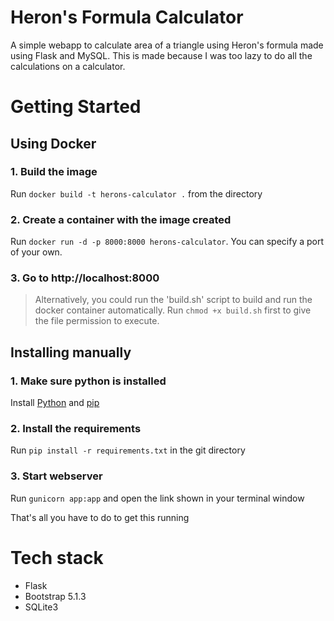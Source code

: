 # Heron's Formula Calculator
A simple webapp to calculate area of a triangle using Heron's formula made using Flask and MySQL. This is made because I was too lazy to do all the calculations on a calculator.

# Getting Started
## Using Docker
### 1. Build the image
Run `docker build -t herons-calculator .` from the directory
### 2. Create a container with the image created
Run `docker run -d -p 8000:8000 herons-calculator`.
You can specify a port of your own.
### 3. Go to http://localhost:8000

> Alternatively, you could run the 'build.sh' script to build and run the docker container automatically. Run `chmod +x build.sh` first to give the file permission to execute.
## Installing manually
### 1. Make sure python is installed
Install [Python](https://python.org) and [pip](https://https://pip.pypa.io/en/stable/installation/)
### 2. Install the requirements
Run `pip install -r requirements.txt` in the git directory
### 3. Start webserver
Run `gunicorn app:app` and open the link shown in your terminal window

That's all you have to do to get this running

# Tech stack
- Flask 
- Bootstrap 5.1.3
- SQLite3